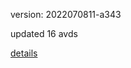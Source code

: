 version: 2022070811-a343

updated 16 avds

[details](https://github.com/0x74f917491bfa7ebfa379/ali_avd_db/blob/master/change_log/2022/07/08/11/a343.txt)